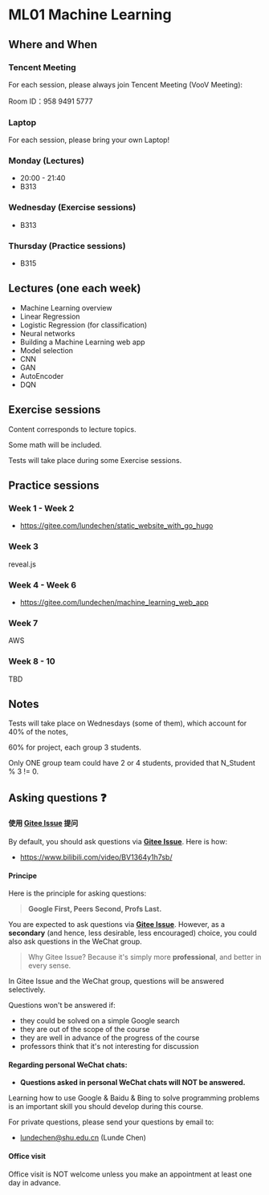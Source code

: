 
# ML01 Machine Learning

## Where and When

### Tencent Meeting

For each session, please always join Tencent Meeting (VooV Meeting):

Room ID：958 9491 5777

### Laptop

For each session, please bring your own Laptop!

### Monday (Lectures)

- 20:00 - 21:40
- B313

### Wednesday (Exercise sessions)
- B313



### Thursday (Practice sessions)

- B315

## Lectures (one each week)

- Machine Learning overview
- Linear Regression
- Logistic Regression (for classification)
- Neural networks
- Building a Machine Learning web app
- Model selection
- CNN
- GAN
- AutoEncoder
- DQN

## Exercise sessions

Content corresponds to lecture topics.

Some math will be included.

Tests will take place during some Exercise sessions.

## Practice sessions

### Week 1 - Week 2

- https://gitee.com/lundechen/static_website_with_go_hugo

### Week 3 

reveal.js

### Week 4 - Week 6

- https://gitee.com/lundechen/machine_learning_web_app

### Week 7

AWS 

### Week 8 - 10

TBD

## Notes

Tests will take place on Wednesdays (some of them), which account for 40% of the notes,

60% for project, each group 3 students.

Only ONE group team could have 2 or 4 students, provided that N_Student % 3 != 0.

## Asking questions :question:

#### 使用 **[Gitee Issue](https://gitee.com/lundechen/cpp/issues)** 提问
By default, you should ask questions via **[Gitee Issue](https://gitee.com/lundechen/cpp/issues)**. Here is how:
- https://www.bilibili.com/video/BV1364y1h7sb/

#### Principe
Here is the principle for asking questions:

>  **Google First, Peers Second, Profs Last.**

You are expected to ask questions via **[Gitee Issue](https://gitee.com/lundechen/cpp/issues)**. However, as a **secondary**  (and hence, less desirable, less encouraged) choice, you could also ask questions in the WeChat group.

> Why Gitee Issue? Because it's simply more **professional**, and better in every sense.

In Gitee Issue and the WeChat group, questions will be answered selectively. 

Questions won't be answered if:
- they could be solved on a simple Google search
- they are out of the scope of the course
- they are well in advance of the progress of the course
- professors think that it's not interesting for discussion

#### Regarding personal WeChat chats:
- **Questions asked in personal WeChat chats will NOT be answered.**

Learning how to use Google & Baidu & Bing to solve programming problems is an important skill you should develop during this course.

For private questions, please send your questions by email to:
- lundechen@shu.edu.cn (Lunde Chen)

#### Office visit

Office visit is NOT welcome unless you make an appointment at least one day in advance.



